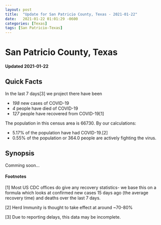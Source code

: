 ```yaml
---
layout: post
title:  "Update for San Patricio County, Texas - 2021-01-22"
date:   2021-01-22 01:01:29 -0600
categories: [Texas]
tags: [San Patricio-Texas]
---
```


# San Patricio County, Texas
#### Updated 2021-01-22

## Quick Facts

In the last 7 days[3] we project there have been
- *198* new cases of COVID-19
- *4* people have died of COVID-19
- *127* people have recovered from COVID-19[1]

The population in this census area is 66730. By our calculations:
- 5.17% of the population have had COVID-19.[2]
- 0.55% of the population or 364.0 people are actively fighting the virus.

## Synopsis

Comming soon...


#### Footnotes

[1] Most US CDC offices do give any recovery statistics- we base this on a formula which looks at confirmed new cases
15 days ago (the average recovery time) and deaths over the last 7 days.

[2] Herd Immunity is thought to take effect at around ~70-80%

[3] Due to reporting delays, this data may be incomplete.
 
    